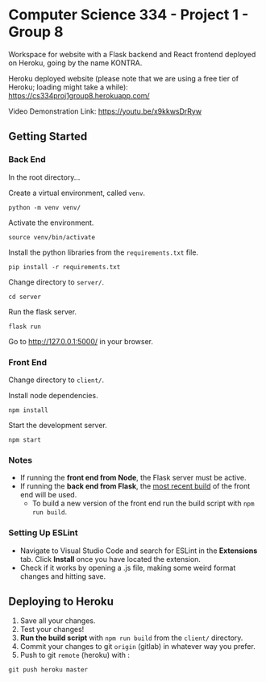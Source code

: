 # Computer Science 334 - Project 1 - Group 8

Workspace for website with a Flask backend and React frontend deployed on Heroku, going by the name KONTRA.

Heroku deployed website (please note that we are using a free tier of Heroku; loading might take a while):
https://cs334proj1group8.herokuapp.com/

Video Demonstration Link:
https://youtu.be/x9kkwsDrRyw

## Getting Started

### Back End

In the root directory...

Create a virtual environment, called `venv`.

```
python -m venv venv/
```

Activate the environment.

```
source venv/bin/activate
```

Install the python libraries from the `requirements.txt` file.

```
pip install -r requirements.txt
```

Change directory to `server/`.

```
cd server
```

Run the flask server.

```
flask run
```

Go to http://127.0.0.1:5000/ in your browser.

### Front End

Change directory to `client/`.

Install node dependencies.

```
npm install
```

Start the development server.

```
npm start
```

### Notes

- If running the **front end from Node**, the Flask server must be active.
- If running the **back end from Flask**, the <u>most recent build</u> of the front end will be used.
  - To build a new version of the front end run the build script with `npm run build`.

### Setting Up ESLint

- Navigate to Visual Studio Code and search for ESLint in the **Extensions** tab. Click **Install** once you have located the extension.
- Check if it works by opening a .js file, making some weird format changes and hitting save.

## Deploying to Heroku

1. Save all your changes.
2. Test your changes!
3. **Run the build script** with `npm run build` from the `client/` directory.
4. Commit your changes to git `origin` (gitlab) in whatever way you prefer.
5. Push to git `remote` (heroku) with :

```
git push heroku master
```
